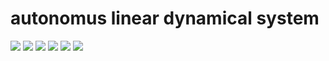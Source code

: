 # autonomus linear dynamical system

![](./1.jpg)
![](./2.jpg)
![](./3.jpg)
![](./4.jpg)
![](./5.jpg)
![](./6.jpg)
